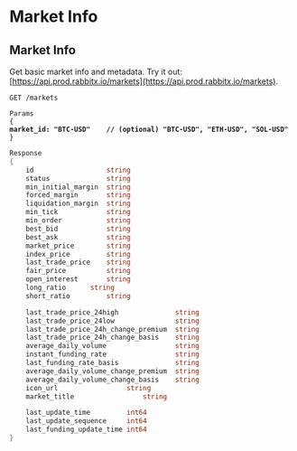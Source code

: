 # Market Info

## Market Info

Get basic market info and metadata. Try it out: [https://api.prod.rabbitx.io/markets](https://api.prod.rabbitx.io/markets).

```
GET /markets
```

<pre class="language-json"><code class="lang-json">Params
{
<strong>market_id: "BTC-USD"    // (optional) "BTC-USD", "ETH-USD", "SOL-USD"
</strong>}
</code></pre>

```go
Response
{
	id                  string
	status              string
	min_initial_margin  string
	forced_margin       string
	liquidation_margin  string
	min_tick            string
	min_order           string
	best_bid            string
	best_ask            string
	market_price        string
	index_price         string
	last_trade_price    string
	fair_price          string
	open_interest 	    string
	long_ratio	    string
	short_ratio 	    string

	last_trade_price_24high              string
	last_trade_price_24low               string
	last_trade_price_24h_change_premium  string
	last_trade_price_24h_change_basis    string
	average_daily_volume                 string
	instant_funding_rate                 string
	last_funding_rate_basis              string
	average_daily_volume_change_premium  string
	average_daily_volume_change_basis    string
	icon_url 			     string
	market_title 			     string

	last_update_time         int64 
	last_update_sequence     int64 
	last_funding_update_time int64
}
    
```
